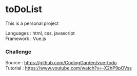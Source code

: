 # toDoList
This is a personal project

Languages : html, css, javascript <br />
Framework : Vue.js

### Challenge
Source : https://github.com/CodingGarden/vue-todo <br />
Tutorial : https://www.youtube.com/watch?v=-X2hP9pOVss
